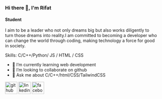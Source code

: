 
### Hi there 👋, I'm Rifat
#### Student

I aim to be a leader who not only dreams big but also works diligently to turn those dreams into reality.I am committed to becoming a developer who can change the world through coding, making technology a force for good in society.

Skills: C/C++/Python/ JS / HTML / CSS

- 🌱 I’m currently learning web development 
- 👯 I’m looking to collaborate on github 
- 💬 Ask me about C/C++/html/CSS/TailwindCSS


[<img src='https://cdn.jsdelivr.net/npm/simple-icons@3.0.1/icons/github.svg' alt='github' height='40'>](https://github.com/MRS028) 
[<img src='https://cdn.jsdelivr.net/npm/simple-icons@3.0.1/icons/linkedin.svg' alt='linkedin' height='40'>](https://www.linkedin.com/in/https://www.linkedin.com/in/sheikh-rifat-426ab0294//) 
[<img src='https://cdn.jsdelivr.net/npm/simple-icons@3.0.1/icons/facebook.svg' alt='facebook' height='40'>](https://www.facebook.com/sheikh.rifat.28)  



